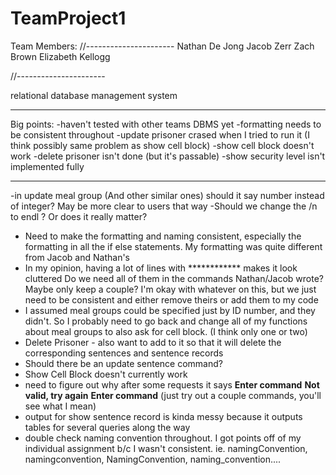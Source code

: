 TeamProject1
============


Team Members:
//----------------------
Nathan De Jong
Jacob Zerr
Zach Brown
Elizabeth Kellogg

//----------------------


relational database management system

***************************
Big points:
-haven't tested with other teams DBMS yet
-formatting needs to be consistent throughout
-update prisoner crased when I tried to run it (I think possibly same problem as show cell block)
-show cell block doesn't work
-delete prisoner isn't done (but it's passable)
-show security level isn't implemented fully
***************************


-in update meal group (And other similar ones) should it say number instead of integer?
May be more clear to users that way
-Should we change the /n to endl ? Or does it really matter?
- Need to make the formatting and naming consistent, especially the formatting in all the if else statements.
My formatting was quite different from Jacob and Nathan's
- In my opinion, having a lot of lines with ************ makes it look cluttered
Do we need all of them in the commands Nathan/Jacob wrote? Maybe only keep a couple?
I'm okay with whatever on this, but we just need to be consistent and either remove theirs or add them to my code
- I assumed meal groups could be specified just by ID number, and they didn't.  So I probably need to go back and change all of my functions about meal groups to also ask for cell block.  (I think only one or two)
- Delete Prisoner - also want to add to it so that it will delete the corresponding sentences and sentence records
- Should there be an update sentence command? 
- Show Cell Block doesn't currently work
- need to figure out why after some requests it says **Enter command** **Not valid, try again** **Enter command**
(just try out a couple commands, you'll see what I mean)
- output for show sentence record is kinda messy because it outputs tables for several queries along the way
- double check naming convention throughout.  I got points off of my individual assignment b/c I wasn't consistent.
ie. namingConvention, namingconvention, NamingConvention, naming_convention....
